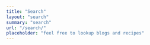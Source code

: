 ```yaml
---
title: "Search"
layout: "search"
summary: "search"
url: "/search/"
placeholder: "feel free to lookup blogs and recipes"
---
```

